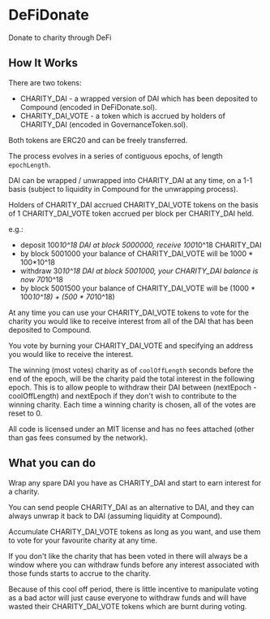 # DeFiDonate

Donate to charity through DeFi

## How It Works

There are two tokens:  
  - CHARITY_DAI - a wrapped version of DAI which has been deposited to Compound (encoded in DeFiDonate.sol).
  - CHARITY_DAI_VOTE - a token which is accrued by holders of CHARITY_DAI (encoded in GovernanceToken.sol).

Both tokens are ERC20 and can be freely transferred.

The process evolves in a series of contiguous epochs, of length `epochLength`.

DAI can be wrapped / unwrapped into CHARITY_DAI at any time, on a 1-1 basis (subject to liquidity in Compound for the unwrapping process).

Holders of CHARITY_DAI accrued CHARITY_DAI_VOTE tokens on the basis of 1 CHARITY_DAI_VOTE token accrued per block per CHARITY_DAI held.

e.g.:
  - deposit 100*10^18 DAI at block 5000000, receive 100*10^18 CHARITY_DAI
  - by block 5001000 your balance of CHARITY_DAI_VOTE will be 1000 * 100*10^18
  - withdraw 30*10^18 DAI at block 5001000, your CHARITY_DAI balance is now 70*10^18
  - by block 5001500 your balance of CHARITY_DAI_VOTE will be (1000 * 100*10^18) + (500 * 70*10^18)

At any time you can use your CHARITY_DAI_VOTE tokens to vote for the charity you would like to receive interest from all of the DAI that has been deposited to Compound.

You vote by burning your CHARITY_DAI_VOTE and specifying an address you would like to receive the interest.

The winning (most votes) charity as of `coolOffLength` seconds before the end of the epoch, will be the charity paid the total interest in the following epoch. This is to allow people to withdraw their DAI between (nextEpoch - coolOffLength) and nextEpoch if they don't wish to contribute to the winning charity. Each time a winning charity is chosen, all of the votes are reset to 0.

All code is licensed under an MIT license and has no fees attached (other than gas fees consumed by the network).

## What you can do

Wrap any spare DAI you have as CHARITY_DAI and start to earn interest for a charity.

You can send people CHARITY_DAI as an alternative to DAI, and they can always unwrap it back to DAI (assuming liquidity at Compound).

Accumulate CHARITY_DAI_VOTE tokens as long as you want, and use them to vote for your favourite charity at any time.

If you don't like the charity that has been voted in there will always be a window where you can withdraw funds before any interest associated with those funds starts to accrue to the charity.

Because of this cool off period, there is little incentive to manipulate voting as a bad actor will just cause everyone to withdraw funds and will have wasted their CHARITY_DAI_VOTE tokens which are burnt during voting.

